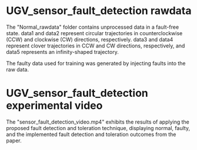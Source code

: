 # UGV_sensor_fault_detection rawdata

The "Normal_rawdata" folder contains unprocessed data in a fault-free state. 
data1 and data2 represent circular trajectories in counterclockwise (CCW) and clockwise (CW) directions, respectively. 
data3 and data4 represent clover trajectories in CCW and CW directions, respectively, and data5 represents an infinity-shaped trajectory. 

The faulty data used for training was generated by injecting faults into the raw data.

# UGV_sensor_fault_detection experimental video
The "sensor_fault_detection_video.mp4" exhibits the results of applying the proposed fault detection and toleration technique, displaying normal, faulty, and the implemented fault detection and toleration outcomes from the paper.
